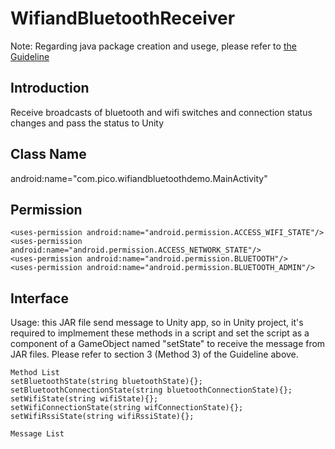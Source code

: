# WifiandBluetoothReceiver

Note: Regarding java package creation and usege, please refer to [the Guideline](https://github.com/PicoSupport/PicoSupport/blob/master/How_to_use_JAR_file_in_Unity_project_on_Pico_device.docx)

## Introduction
Receive broadcasts of bluetooth and wifi switches and connection status changes and pass the status to Unity

## Class Name
android:name="com.pico.wifiandbluetoothdemo.MainActivity"

## Permission
```
<uses-permission android:name="android.permission.ACCESS_WIFI_STATE"/>
<uses-permission android:name="android.permission.ACCESS_NETWORK_STATE"/>
<uses-permission android:name="android.permission.BLUETOOTH"/>
<uses-permission android:name="android.permission.BLUETOOTH_ADMIN"/>
```

## Interface
Usage: this JAR file send message to Unity app, so in Unity project, it's required to implmement these methods in a script and set the script as a component of a GameObject named "setState" to receive the message from JAR files.
Please refer to section 3 (Method 3) of the Guideline above.

```
Method List
setBluetoothState(string bluetoothState){};
setBluetoothConnectionState(string bluetoothConnectionState){};
setWifiState(string wifiState){}; 
setWifiConnectionState(string wifConnectionState){};
setWifiRssiState(string wifiRssiState){};

Message List

```
